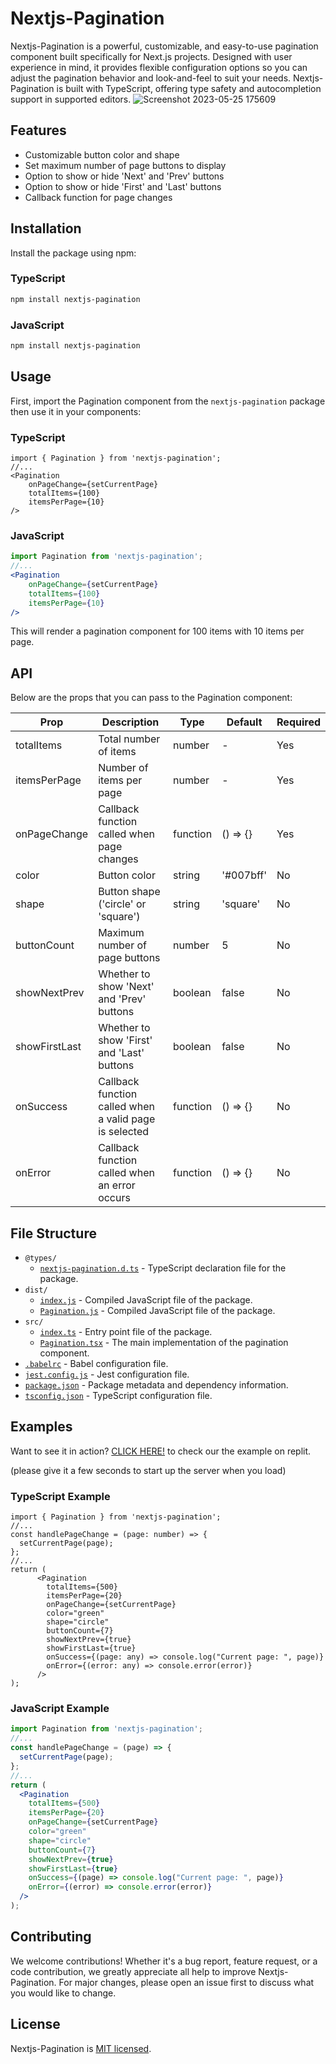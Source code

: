 # Nextjs-Pagination

Nextjs-Pagination is a powerful, customizable, and easy-to-use pagination component built specifically for Next.js projects. Designed with user experience in mind, it provides flexible configuration options so you can adjust the pagination behavior and look-and-feel to suit your needs. Nextjs-Pagination is built with TypeScript, offering type safety and autocompletion support in supported editors.
![Screenshot 2023-05-25 175609](https://github.com/BankkRoll/nextjs-pagination/assets/106103625/5fbb44cb-b1dc-4335-8194-cb9ce4aaaab5)

## Features

- Customizable button color and shape
- Set maximum number of page buttons to display
- Option to show or hide 'Next' and 'Prev' buttons
- Option to show or hide 'First' and 'Last' buttons
- Callback function for page changes

## Installation

Install the package using npm:

### TypeScript

```bash
npm install nextjs-pagination
```

### JavaScript

```bash
npm install nextjs-pagination
```

## Usage

First, import the Pagination component from the `nextjs-pagination` package then use it in your components:

### TypeScript

```tsx
import { Pagination } from 'nextjs-pagination';
//...
<Pagination
    onPageChange={setCurrentPage}
    totalItems={100}
    itemsPerPage={10}
/>
```

### JavaScript

```jsx
import Pagination from 'nextjs-pagination';
//...
<Pagination
    onPageChange={setCurrentPage}
    totalItems={100}
    itemsPerPage={10}
/>
```

This will render a pagination component for 100 items with 10 items per page.

## API

Below are the props that you can pass to the Pagination component:

Prop | Description | Type | Default | Required
---- | ----------- | ---- | ------- | --------
totalItems | Total number of items | number | - | Yes
itemsPerPage | Number of items per page | number | - | Yes
onPageChange | Callback function called when page changes | function | () => {} | Yes
color | Button color | string | '#007bff' | No
shape | Button shape ('circle' or 'square') | string | 'square' | No
buttonCount | Maximum number of page buttons | number | 5 | No
showNextPrev | Whether to show 'Next' and 'Prev' buttons | boolean | false | No
showFirstLast | Whether to show 'First' and 'Last' buttons | boolean | false | No
onSuccess | Callback function called when a valid page is selected | function | () => {} | No
onError | Callback function called when an error occurs | function | () => {} | No

## File Structure

- `@types/`
  - [`nextjs-pagination.d.ts`](./@types/nextjs-pagination.d.ts) - TypeScript declaration file for the package.
- `dist/`
  - [`index.js`](./dist/index.js) - Compiled JavaScript file of the package.
  - [`Pagination.js`](./dist/Pagination.js) - Compiled JavaScript file of the package.
- `src/`
  - [`index.ts`](./src/index.ts) - Entry point file of the package.
  - [`Pagination.tsx`](./src/Pagination.tsx) - The main implementation of the pagination component.
- [`.babelrc`](./.babelrc) - Babel configuration file.
- [`jest.config.js`](./jest.config.js) - Jest configuration file.
- [`package.json`](./package.json) - Package metadata and dependency information.
- [`tsconfig.json`](./tsconfig.json) - TypeScript configuration file.


## Examples
Want to see it in action? [CLICK HERE!](https://npm-i-nextjs-pagination.bankkroll.repl.co/) to check our the example on replit.

(please give it a few seconds to start up the server when you load)

### TypeScript Example

```tsx
import { Pagination } from 'nextjs-pagination';
//...
const handlePageChange = (page: number) => {
  setCurrentPage(page);
};
//...
return (
      <Pagination
        totalItems={500}
        itemsPerPage={20}
        onPageChange={setCurrentPage}
        color="green"
        shape="circle"
        buttonCount={7}
        showNextPrev={true}
        showFirstLast={true}
        onSuccess={(page: any) => console.log("Current page: ", page)}
        onError={(error: any) => console.error(error)}
      />
);
```

### JavaScript Example

```jsx
import Pagination from 'nextjs-pagination';
//...
const handlePageChange = (page) => {
  setCurrentPage(page);
};
//...
return (
  <Pagination
    totalItems={500}
    itemsPerPage={20}
    onPageChange={setCurrentPage}
    color="green"
    shape="circle"
    buttonCount={7}
    showNextPrev={true}
    showFirstLast={true}
    onSuccess={(page) => console.log("Current page: ", page)}
    onError={(error) => console.error(error)}
  />
);
```

## Contributing

We welcome contributions! Whether it's a bug report, feature request, or a code contribution, we greatly appreciate all help to improve Nextjs-Pagination. For major changes, please open an issue first to discuss what you would like to change.

## License

Nextjs-Pagination is [MIT licensed](./LICENSE).
